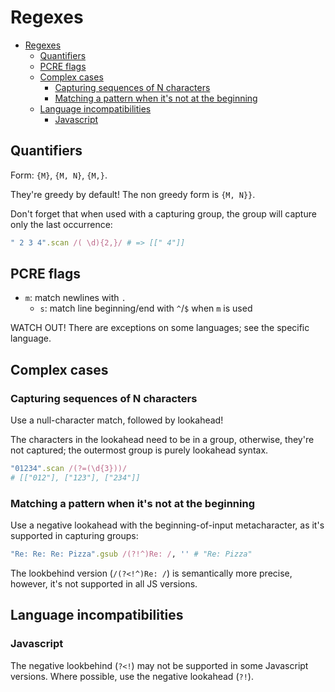 # Regexes

- [Regexes](#regexes)
  - [Quantifiers](#quantifiers)
  - [PCRE flags](#pcre-flags)
  - [Complex cases](#complex-cases)
    - [Capturing sequences of N characters](#capturing-sequences-of-n-characters)
    - [Matching a pattern when it's not at the beginning](#matching-a-pattern-when-its-not-at-the-beginning)
  - [Language incompatibilities](#language-incompatibilities)
    - [Javascript](#javascript)

## Quantifiers

Form: `{M}`, `{M, N}`, `{M,}`.

They're greedy by default! The non greedy form is `{M, N}}`.

Don't forget that when used with a capturing group, the group will capture only the last occurrence:

```ruby
" 2 3 4".scan /( \d){2,}/ # => [[" 4"]]
```

## PCRE flags

- `m`: match newlines with `.`
  - `s`: match line beginning/end with `^`/`$` when `m` is used

WATCH OUT! There are exceptions on some languages; see the specific language.

## Complex cases

### Capturing sequences of N characters

Use a null-character match, followed by lookahead!

The characters in the lookahead need to be in a group, otherwise, they're not captured; the outermost group is purely lookahead syntax.

```ruby
"01234".scan /(?=(\d{3}))/
# [["012"], ["123"], ["234"]]
```

### Matching a pattern when it's not at the beginning

Use a negative lookahead with the beginning-of-input metacharacter, as it's supported in capturing groups:

```ruby
"Re: Re: Re: Pizza".gsub /(?!^)Re: /, '' # "Re: Pizza"
```

The lookbehind version (`/(?<!^)Re: /`) is semantically more precise, however, it's not supported in all JS versions.

## Language incompatibilities

### Javascript

The negative lookbehind (`?<!`) may not be supported in some Javascript versions. Where possible, use the negative lookahead (`?!`).
